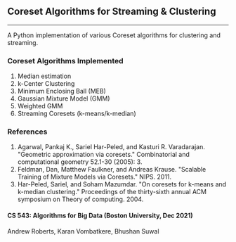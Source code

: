 ## Coreset Algorithms for Streaming & Clustering
------------------------------------------------------
A Python implementation of various Coreset algorithms for clustering and streaming. 


### Coreset Algorithms Implemented
1. Median estimation
2. k-Center Clustering
3. Minimum Enclosing Ball (MEB)
4. Gaussian Mixture Model (GMM)
5. Weighted GMM
6. Streaming Coresets (k-means/k-median)


### References
1. Agarwal, Pankaj K., Sariel Har-Peled, and Kasturi R. Varadarajan. "Geometric approximation via coresets." Combinatorial and computational geometry 52.1-30 (2005): 3.
2. Feldman, Dan, Matthew Faulkner, and Andreas Krause. "Scalable Training of Mixture Models via Coresets." NIPS. 2011.
3. Har-Peled, Sariel, and Soham Mazumdar. "On coresets for k-means and k-median clustering." Proceedings of the thirty-sixth annual ACM symposium on Theory of computing. 2004.


#### CS 543: Algorithms for Big Data (Boston University, Dec 2021)
Andrew Roberts, Karan Vombatkere, Bhushan Suwal

